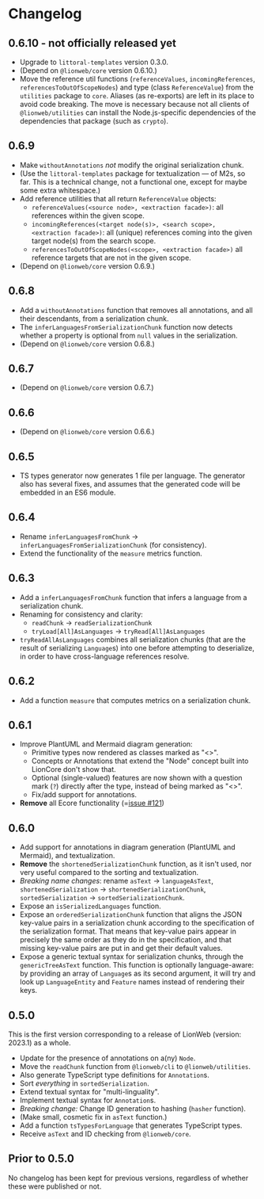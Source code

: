 # Changelog

## 0.6.10 - not officially released yet

* Upgrade to `littoral-templates` version 0.3.0.
* (Depend on `@lionweb/core` version 0.6.10.)
* Move the reference util functions (`referenceValues`, `incomingReferences`, `referencesToOutOfScopeNodes`) and type (class `ReferenceValue`) from the `utilities` package to `core`.
    Aliases (as re-exports) are left in its place to avoid code breaking.
    The move is necessary because not all clients of `@lionweb/utilities` can install the Node.js-specific dependencies of the dependencies that package (such as `crypto`).


## 0.6.9

* Make `withoutAnnotations` _not_ modify the original serialization chunk.
* (Use the `littoral-templates` package for textualization — of M2s, so far. This is a technical change, not a functional one, except for maybe some extra whitespace.)
* Add reference utilities that all return `ReferenceValue` objects:
    * `referenceValues(<source node>, <extraction facade>)`: all references within the given scope.
    * `incomingReferences(<target node(s)>, <search scope>, <extraction facade>)`: all (unique) references coming into the given target node(s) from the search scope.
    * `referencesToOutOfScopeNodes(<scope>, <extraction facade>)` all reference targets that are not in the given scope.
* (Depend on `@lionweb/core` version 0.6.9.)


## 0.6.8

* Add a `withoutAnnotations` function that removes all annotations, and all their descendants, from a serialization chunk.
* The `inferLanguagesFromSerializationChunk` function now detects whether a property is optional from `null` values in the serialization.
* (Depend on `@lionweb/core` version 0.6.8.)


## 0.6.7

* (Depend on `@lionweb/core` version 0.6.7.)


## 0.6.6

* (Depend on `@lionweb/core` version 0.6.6.)


## 0.6.5

* TS types generator now generates 1 file per language.
  The generator also has several fixes, and assumes that the generated code will be embedded in an ES6 module.


## 0.6.4

* Rename `inferLanguagesFromChunk` &rarr; `inferLanguagesFromSerializationChunk` (for consistency).
* Extend the functionality of the `measure` metrics function.


## 0.6.3

* Add a `inferLanguagesFromChunk` function that infers a language from a serialization chunk.
* Renaming for consistency and clarity:
    * `readChunk` &rarr; `readSerializationChunk`
    * `tryLoad[All]AsLanguages` &rarr; `tryRead[All]AsLanguages`
* `tryReadAllAsLanguages` combines all serialization chunks (that are the result of serializing `Language`s) into one before attempting to deserialize, in order to have cross-language references resolve.


## 0.6.2

* Add a function `measure` that computes metrics on a serialization chunk.


## 0.6.1

* Improve PlantUML and Mermaid diagram generation:
    * Primitive types now rendered as classes marked as "<<primitive type>>".
    * Concepts or Annotations that extend the "Node" concept built into LionCore don't show that.
    * Optional (single-valued) features are now shown with a question mark (`?`) directly after the type, instead of being marked as "<<optional>>".
    * Fix/add support for annotations.
* **Remove** all Ecore functionality (=[issue #121](https://github.com/LionWeb-io/lionweb-typescript/issues/121))


## 0.6.0

* Add support for annotations in diagram generation (PlantUML and Mermaid), and textualization.
* **Remove** the `shortenedSerializationChunk` function, as it isn't used, nor very useful compared to the sorting and textualization.
* _Breaking name changes_: rename `asText` &rarr; `languageAsText`, `shortenedSerialization` &rarr; `shortenedSerializationChunk`, `sortedSerialization` &rarr; `sortedSerializationChunk`.
* Expose an `isSerializedLanguages` function.
* Expose an `orderedSerializationChunk` function that aligns the JSON key-value pairs in a serialization chunk according to the specification of the serialization format.
  That means that key-value pairs appear in precisely the same order as they do in the specification, and that missing key-value pairs are put in and get their default values.
* Expose a generic textual syntax for serialization chunks, through the `genericTreeAsText` function.
  This function is optionally language-aware: by providing an array of `Language`s as its second argument, it will try and look up `LanguageEntity` and `Feature` names instead of rendering their keys.


## 0.5.0

This is the first version corresponding to a release of LionWeb (version: 2023.1) as a whole.

* Update for the presence of annotations on a(ny) `Node`.
* Move the `readChunk` function from `@lionweb/cli` to `@lionweb/utilities`.
* Also generate TypeScript type definitions for `Annotation`s.
* Sort _everything_ in `sortedSerialization`.
* Extend textual syntax for "multi-linguality".
* Implement textual syntax for `Annotation`s.
* _Breaking change:_ Change ID generation to hashing (`hasher` function).
* (Make small, cosmetic fix in `asText` function.)
* Add a function `tsTypesForLanguage` that generates TypeScript types.
* Receive `asText` and ID checking from `@lionweb/core`.


## Prior to 0.5.0

No changelog has been kept for previous versions, regardless of whether these were published or not.

